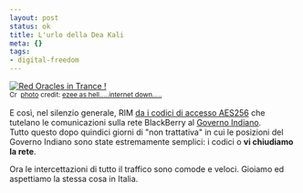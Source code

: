 ```yaml
--- 
layout: post
status: ok
title: L'urlo della Dea Kali
meta: {}
tags: 
- digital-freedom
---
```

<a href="http://www.flickr.com/photos/30742298@N00/1025724498/" title="Red Oracles in Trance !" target="_blank"><img src="http://farm2.static.flickr.com/1373/1025724498_edb32ce2c7.jpg" alt="Red Oracles in Trance !" border="0" /></a>  
<small><a href="http://creativecommons.org/licenses/by-nc-sa/2.0/" title="Attribution-NonCommercial-ShareAlike License" target="_blank"><img src="http://www.lastknight.com/wp-content/plugins/photo-dropper/images/cc.png" alt="Creative Commons License" border="0" width="16" height="16" align="absmiddle" /></a> <a href="http://www.photodropper.com/photos/" target="_blank">photo</a> credit: <a href="http://www.flickr.com/photos/30742298@N00/1025724498/" title="ezee as hell.....internet down....." target="_blank">ezee as hell.....internet down.....</a></small>  
  
E così, nel silenzio generale, RIM [da i codici di accesso AES256][1] che tutelano le comunicazioni sulla rete BlackBerry al [Governo Indiano][1].  
Tutto questo dopo quindici giorni di "non trattativa" in cui le posizioni del Governo Indiano sono state estremamente semplici: i codici o **vi chiudiamo la rete**.  
  
Ora le intercettazioni di tutto il traffico sono comode e veloci. Gioiamo ed aspettiamo la stessa cosa in Italia.  
  
[1]: http://www.engadget.com/2008/05/22/rim-allows-indian-government-to-monitor-blackberry-network/
 
